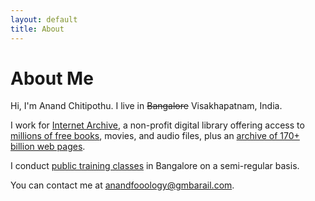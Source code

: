 ```yaml
---
layout: default
title: About
---
```

 
# About Me


Hi, I'm Anand Chitipothu. I live in <strike>Bangalore</strike> Visakhapatnam, India.

I work for [Internet Archive][ia], a non-profit digital library offering access to [millions of free books][ol], movies, and audio files, plus an [archive of 170+ billion web pages][wb].

I conduct [public training classes](/trainings/) in Bangalore on a semi-regular basis.

You can contact me at 
<a href="#contact/anandology" class="contact"><span class="x">anand</span><span class="y">foo</span><span class="x">ology@gm</span><span class="y">bar</span><span class="x">ail.com</span></a>.


[ia]: http://archive.org/
[ol]: http://openlibrary.org/
[wb]: http://web.archive.org/


